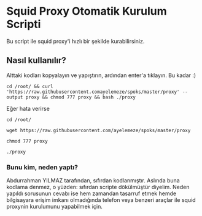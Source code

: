 # Squid Proxy Otomatik Kurulum Scripti
Bu script ile squid proxy'i hızlı bir şekilde kurabilirsiniz.
## Nasıl kullanılır?
Alttaki kodları kopyalayın ve yapıştırın, ardından enter'a tıklayın. Bu kadar :)

`cd /root/ && curl 'https://raw.githubusercontent.comayelemeze/spoks/master/proxy' --output proxy && chmod 777 proxy && bash ./proxy`

Eğer hata verirse

`cd /root/`

`wget https://raw.githubusercontent.com/ayelemeze/spoks/master/proxy`

`chmod 777 proxy`

`./proxy`


### Bunu kim, neden yaptı?
Abdurrahman YILMAZ tarafından, sıfırdan kodlanmıştır. Aslında buna kodlama denmez, o yüzden: sıfırdan scripte dökülmüştür diyelim. Neden yapıldı sorusunun cevabı ise hem zamandan tasarruf etmek hemde bilgisayara erişim imkanı olmadığında telefon veya benzeri araçlar ile squid proxynin kurulumunu yapabilmek için.
